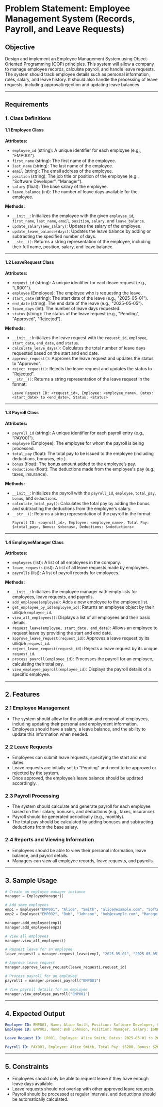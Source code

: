 # Problem Statement: Employee Management System (Records, Payroll, and Leave Requests)

## Objective
Design and implement an Employee Management System using Object-Oriented Programming (OOP) principles. This system will allow a company to manage employee records, calculate payroll, and handle leave requests. The system should track employee details such as personal information, roles, salary, and leave history. It should also handle the processing of leave requests, including approval/rejection and updating leave balances.

---

## Requirements

### 1. Class Definitions

#### 1.1 Employee Class

**Attributes:**
- `employee_id` (string): A unique identifier for each employee (e.g., "EMP001").
- `first_name` (string): The first name of the employee.
- `last_name` (string): The last name of the employee.
- `email` (string): The email address of the employee.
- `position` (string): The job title or position of the employee (e.g., "Software Developer", "Manager").
- `salary` (float): The base salary of the employee.
- `leave_balance` (int): The number of leave days available for the employee.

**Methods:**
- `__init__`: Initializes the employee with the given `employee_id`, `first_name`, `last_name`, `email`, `position`, `salary`, and `leave_balance`.
- `update_salary(new_salary)`: Updates the salary of the employee.
- `update_leave_balance(days)`: Updates the leave balance by adding or subtracting the specified number of days.
- `__str__()`: Returns a string representation of the employee, including their full name, position, salary, and leave balance.

---

#### 1.2 LeaveRequest Class

**Attributes:**
- `request_id` (string): A unique identifier for each leave request (e.g., "LR001").
- `employee` (Employee): The employee who is requesting the leave.
- `start_date` (string): The start date of the leave (e.g., "2025-05-01").
- `end_date` (string): The end date of the leave (e.g., "2025-05-05").
- `leave_days` (int): The number of leave days requested.
- `status` (string): The status of the leave request (e.g., "Pending", "Approved", "Rejected").

**Methods:**
- `__init__`: Initializes the leave request with the `request_id`, `employee`, `start_date`, `end_date`, and `status`.
- `calculate_leave_days()`: Calculates the total number of leave days requested based on the start and end date.
- `approve_request()`: Approves the leave request and updates the status to "Approved".
- `reject_request()`: Rejects the leave request and updates the status to "Rejected".
- `__str__()`: Returns a string representation of the leave request in the format:
    ```
    Leave Request ID: <request_id>, Employee: <employee_name>, Dates: <start_date> to <end_date>, Status: <status>
    ```

---

#### 1.3 Payroll Class

**Attributes:**
- `payroll_id` (string): A unique identifier for each payroll entry (e.g., "PAY001").
- `employee` (Employee): The employee for whom the payroll is being processed.
- `total_pay` (float): The total pay to be issued to the employee (including deductions, bonuses, etc.).
- `bonus` (float): The bonus amount added to the employee’s pay.
- `deductions` (float): The deductions made from the employee's pay (e.g., taxes, insurance).

**Methods:**
- `__init__`: Initializes the payroll with the `payroll_id`, `employee`, `total_pay`, `bonus`, and `deductions`.
- `calculate_total_pay()`: Calculates the total pay by adding the bonus and subtracting the deductions from the employee's salary.
- `__str__()`: Returns a string representation of the payroll in the format:
    ```
    Payroll ID: <payroll_id>, Employee: <employee_name>, Total Pay: $<total_pay>, Bonus: $<bonus>, Deductions: $<deductions>
    ```

---

#### 1.4 EmployeeManager Class

**Attributes:**
- `employees` (list): A list of all employees in the company.
- `leave_requests` (list): A list of all leave requests made by employees.
- `payrolls` (list): A list of payroll records for employees.

**Methods:**
- `__init__`: Initializes the employee manager with empty lists for employees, leave requests, and payrolls.
- `add_employee(employee)`: Adds a new employee to the employee list.
- `get_employee_by_id(employee_id)`: Returns an employee object by their unique `employee_id`.
- `view_all_employees()`: Displays a list of all employees and their basic details.
- `request_leave(employee, start_date, end_date)`: Allows an employee to request leave by providing the start and end date.
- `approve_leave_request(request_id)`: Approves a leave request by its unique `request_id`.
- `reject_leave_request(request_id)`: Rejects a leave request by its unique `request_id`.
- `process_payroll(employee_id)`: Processes the payroll for an employee, calculating their total pay.
- `view_employee_payroll(employee_id)`: Displays the payroll details of a specific employee.

---

## 2. Features

### 2.1 Employee Management
- The system should allow for the addition and removal of employees, including updating their personal and employment information.
- Employees should have a salary, a leave balance, and the ability to update this information when needed.

### 2.2 Leave Requests
- Employees can submit leave requests, specifying the start and end dates.
- Leave requests are initially set to "Pending" and need to be approved or rejected by the system.
- Once approved, the employee’s leave balance should be updated accordingly.

### 2.3 Payroll Processing
- The system should calculate and generate payroll for each employee based on their salary, bonuses, and deductions (e.g., taxes, insurance).
- Payroll should be generated periodically (e.g., monthly).
- The total pay should be calculated by adding bonuses and subtracting deductions from the base salary.

### 2.4 Reports and Viewing Information
- Employees should be able to view their personal information, leave balance, and payroll details.
- Managers can view all employee records, leave requests, and payrolls.

---

## 3. Sample Usage

```python
# Create an employee manager instance
manager = EmployeeManager()

# Add some employees
emp1 = Employee("EMP001", "Alice", "Smith", "alice@example.com", "Software Developer", 5000, 15)
emp2 = Employee("EMP002", "Bob", "Johnson", "bob@example.com", "Manager", 6000, 20)

manager.add_employee(emp1)
manager.add_employee(emp2)

# View all employees
manager.view_all_employees()

# Request leave for an employee
leave_request1 = manager.request_leave(emp1, "2025-05-01", "2025-05-05")

# Approve leave request
manager.approve_leave_request(leave_request1.request_id)

# Process payroll for an employee
payroll1 = manager.process_payroll("EMP001")

# View payroll details for an employee
manager.view_employee_payroll("EMP001")
```

---

## 4. Expected Output

```yaml
Employee ID: EMP001, Name: Alice Smith, Position: Software Developer, Salary: $5000, Leave Balance: 15
Employee ID: EMP002, Name: Bob Johnson, Position: Manager, Salary: $6000, Leave Balance: 20

Leave Request ID: LR001, Employee: Alice Smith, Dates: 2025-05-01 to 2025-05-05, Status: Approved

Payroll ID: PAY001, Employee: Alice Smith, Total Pay: $5200, Bonus: $200, Deductions: $0
```

---

## 5. Constraints
- Employees should only be able to request leave if they have enough leave days available.
- Leave requests should not overlap with other approved leave requests.
- Payroll should be processed at regular intervals, and deductions should be automatically calculated.
